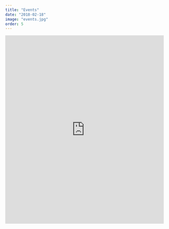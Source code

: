 ```yaml
---
title: "Events"
date: "2018-02-18"
image: "events.jpg"
order: 5
---
```


<iframe
  src="https://www.google.com/calendar/embed?title=Immanuel%20Baptist%20Church&amp;height=600&amp;wkst=1&amp;bgcolor=%23FFFFFF&amp;src=ibchamilton%40gmail.com&amp;color=%23A32929&amp;ctz=America%2FNew_York"
  style=" border-width:0 "
  width="100%"
  height="600"
  frameborder="0"
  scrolling="no">
</iframe>
